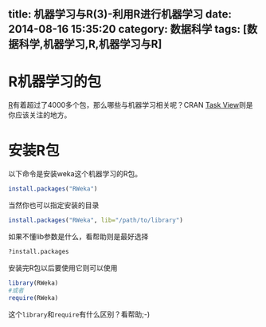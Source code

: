 title: 机器学习与R(3)-利用R进行机器学习
date: 2014-08-16 15:35:20
category: 数据科学
tags: [数据科学,机器学习,R,机器学习与R]
---


# R机器学习的包

[R](http://cran.r-project.org/index.html)有着超过了4000多个包，那么哪些与机器学习相关呢？CRAN [Task View](http://cran.r-project.org/web/views/MachineLearning.html)则是你应该关注的地方。

# 安装R包

以下命令是安装weka这个机器学习的R包。

```R
install.packages("RWeka")
```

当然你也可以指定安装的目录

```R
install.packages("RWeka", lib="/path/to/library")
```

如果不懂lib参数是什么，看帮助则是最好选择

```R
?install.packages
```

安装完R包以后要使用它则可以使用

```R
library(RWeka)
#或者
require(RWeka)
```
这个`library`和`require`有什么区别？看帮助;-)


